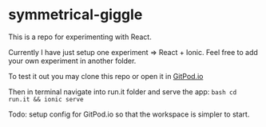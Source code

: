 # symmetrical-giggle

This is a repo for experimenting with React.

Currently I have just setup one experiment => React + Ionic.
Feel free to add your own experiment in another folder.

To test it out you may clone this repo or open it in [GitPod.io](https://gitpod.io/#https://github.com/kodekameratene/symmetrical-giggle)

Then in terminal navigate into run.it folder and serve the app:
``bash
cd run.it && ionic serve
``

Todo: setup config for GitPod.io so that the workspace is simpler to start.
